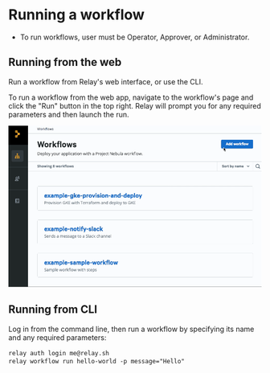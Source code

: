 # Running a workflow

- To run workflows, user must be Operator, Approver, or Administrator.

## Running from the web
Run a workflow from Relay's web interface, or use the CLI.

To run a workflow from the web app, navigate to the workflow's page and click the "Run" button in the top right. Relay will prompt you for any required parameters and then launch the run.

![Select Run from a workflow's page, fill out required parameters, then select Run](../images/running-workflow.gif)

## Running from CLI

Log in from the command line, then run a workflow by specifying its name and any required parameters:

```
relay auth login me@relay.sh
relay workflow run hello-world -p message="Hello"
```